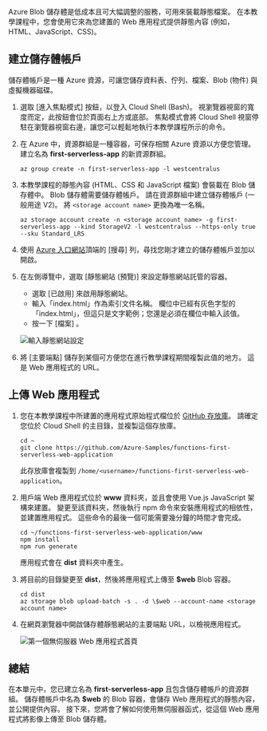 Azure Blob 儲存體是低成本且可大幅調整的服務，可用來裝載靜態檔案。 在本教學課程中，您會使用它來為您建置的 Web 應用程式提供靜態內容 (例如，HTML、JavaScript、CSS)。

## <a name="create-a-storage-account"></a>建立儲存體帳戶

儲存體帳戶是一種 Azure 資源，可讓您儲存資料表、佇列、檔案、Blob (物件) 與虛擬機器磁碟。

1. 選取 [進入焦點模式] 按鈕，以登入 Cloud Shell (Bash)。 視瀏覽器視窗的寬度而定，此按鈕會位於頁面右上方或底部。 焦點模式會將 Cloud Shell 視窗停駐在瀏覽器視窗右邊，讓您可以輕鬆地執行本教學課程所示的命令。

1. 在 Azure 中，資源群組是一種容器，可保存相關 Azure 資源以方便您管理。 建立名為 **first-serverless-app** 的新資源群組。

    ```azurecli
    az group create -n first-serverless-app -l westcentralus
    ```

1. 本教學課程的靜態內容 (HTML、CSS 和 JavaScript 檔案) 會裝載在 Blob 儲存體中。 Blob 儲存體需要儲存體帳戶。 請在資源群組中建立儲存體帳戶 (一般用途 V2)。 將 `<storage account name>` 更換為唯一名稱。

    ```azurecli
    az storage account create -n <storage account name> -g first-serverless-app --kind StorageV2 -l westcentralus --https-only true --sku Standard_LRS
    ```

1. 使用 [Azure 入口網站](https://portal.azure.com)頂端的 [搜尋] 列，尋找您剛才建立的儲存體帳戶並加以開啟。

1. 在左側導覽中，選取 [靜態網站 (預覽)] 來設定靜態網站託管的容器。
    - 選取 [已啟用] 來啟用靜態網站。
    - 輸入「index.html」作為索引文件名稱。 欄位中已經有灰色字型的「index.html」，但這只是文字範例；您還是必須在欄位中輸入該值。
    - 按一下 [檔案] 。
    
    ![輸入靜態網站設定](media/functions-first-serverless-web-app/1-storage-static-website.png)

1. 將 [主要端點] 儲存到某個可方便您在進行教學課程期間複製此值的地方。 這是 Web 應用程式的 URL。

## <a name="upload-the-web-application"></a>上傳 Web 應用程式

1. 您在本教學課程中所建置的應用程式原始程式檔位於 [GitHub 存放庫](https://github.com/Azure-Samples/functions-first-serverless-web-application)。 請確定您位於 Cloud Shell 的主目錄，並複製這個存放庫。

    ```azurecli
    cd ~
    git clone https://github.com/Azure-Samples/functions-first-serverless-web-application
    ```

    此存放庫會複製到 `/home/<username>/functions-first-serverless-web-application`。

1. 用戶端 Web 應用程式位於 **www** 資料夾，並且會使用 Vue.js JavaScript 架構來建置。 變更至該資料夾，然後執行 npm 命令來安裝應用程式的相依性，並建置應用程式。 這些命令的最後一個可能需要幾分鐘的時間才會完成。

    ```azurecli
    cd ~/functions-first-serverless-web-application/www
    npm install
    npm run generate
    ```

    應用程式會在 **dist** 資料夾中產生。

1. 將目前的目錄變更至 **dist**，然後將應用程式上傳至 **$web** Blob 容器。

    ```azurecli
    cd dist
    az storage blob upload-batch -s . -d \$web --account-name <storage account name>
    ```

1. 在網頁瀏覽器中開啟儲存體靜態網站的主要端點 URL，以檢視應用程式。

    ![第一個無伺服器 Web 應用程式首頁](media/functions-first-serverless-web-app/1-app-screenshot-new.png)


## <a name="summary"></a>總結

在本單元中，您已建立名為 **first-serverless-app** 且包含儲存體帳戶的資源群組。 儲存體帳戶中名為 **$web** 的 Blob 容器，會儲存 Web 應用程式的靜態內容，並公開提供內容。 接下來，您將會了解如何使用無伺服器函式，從這個 Web 應用程式將影像上傳至 Blob 儲存體。
